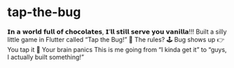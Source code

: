 # tap-the-bug
𝗜𝗻 𝗮 𝘄𝗼𝗿𝗹𝗱 𝗳𝘂𝗹𝗹 𝗼𝗳 𝗰𝗵𝗼𝗰𝗼𝗹𝗮𝘁𝗲𝘀, 𝗜’𝗹𝗹 𝘀𝘁𝗶𝗹𝗹 𝘀𝗲𝗿𝘃𝗲 𝘆𝗼𝘂 𝘃𝗮𝗻𝗶𝗹𝗹𝗮!!!   Built a silly little game in Flutter called “Tap the Bug!” 🐞 The rules?  🕹️ Bug shows up  👉 You tap it  🧠 Your brain panics  This is me going from “I kinda get it” to “guys, I actually built something!” 
